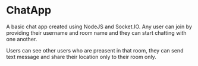 # ChatApp

A basic chat app created using NodeJS and Socket.IO. Any user can join by providing their username and room name and they can start chatting with one another.

Users can see other users who are preasent in that room, they can send text message and share their location only to their room only.